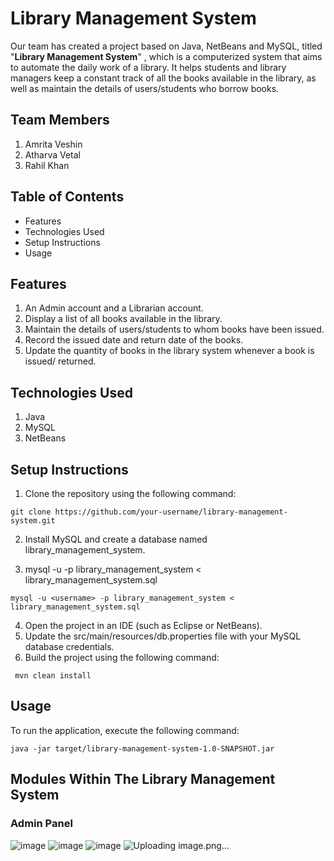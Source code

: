 # Library Management System

Our team has created a project based on Java, NetBeans and MySQL, titled "__Library Management System__" , which is a computerized system that aims to automate the daily work of a library. It helps students and library managers keep a constant track of all the books available in the library, as well as maintain the details of users/students who borrow books.

## Team Members

1. Amrita Veshin 
2. Atharva Vetal
3. Rahil Khan

## Table of Contents

* Features
* Technologies Used
* Setup Instructions
* Usage

## Features

1. An Admin account and a Librarian account. 
2. Display a list of all books available in the library.
3. Maintain the details of users/students to whom books have been issued.
4. Record the issued date and return date of the books.
5. Update the quantity of books in the library system whenever a book is issued/ returned.

## Technologies Used

1. Java
2. MySQL
3. NetBeans

## Setup Instructions

1. Clone the repository using the following command:

```git clone https://github.com/your-username/library-management-system.git```

2. Install MySQL and create a database named library_management_system.

3. mysql -u <username> -p library_management_system < library_management_system.sql

```mysql -u <username> -p library_management_system < library_management_system.sql```

4. Open the project in an IDE (such as Eclipse or NetBeans).
5. Update the src/main/resources/db.properties file with your MySQL database credentials.
6. Build the project using the following command:

``` mvn clean install```
## Usage
To run the application, execute the following command:

```java -jar target/library-management-system-1.0-SNAPSHOT.jar```

## Modules Within The Library Management System
### Admin Panel                                                                                      
![image](https://github.com/rahilkhann/LibraryManagement/assets/118504154/3a217cbe-a25c-44aa-b737-3217b7531d0d)
![image](https://github.com/rahilkhann/LibraryManagement/assets/118504154/bad4510e-0e4b-4b82-b828-d823a1ebdf30)
![image](https://github.com/rahilkhann/LibraryManagement/assets/118504154/e377a452-5387-4ca9-b0a0-ad78dbc7f218)
![Uploading image.png…]()
                                                                                   






